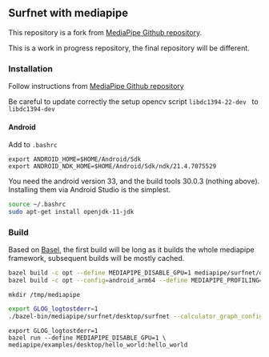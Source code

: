 ## Surfnet with mediapipe

This repository is a fork from [MediaPipe Github repository](https://github.com/google/mediapipe).

This is a work in progress repository, the final repository will be different.

### Installation

Follow instructions from [MediaPipe Github repository](https://github.com/google/mediapipe)

Be careful to update correctly the setup opencv script
```libdc1394-22-dev ``` to ```libdc1394-dev```

#### Android

Add to `.bashrc`
```
export ANDROID_HOME=$HOME/Android/Sdk
export ANDROID_NDK_HOME=$HOME/Android/Sdk/ndk/21.4.7075529
```

You need the android version 33, and the build tools 30.0.3 (nothing above). Installing them via Android Studio is the simplest.

```sh
source ~/.bashrc
sudo apt-get install openjdk-11-jdk
```

### Build

Based on [Basel](https://bazel.build/), the first build will be long as it builds the whole mediapipe framework, subsequent builds will be mostly cached.

```sh
bazel build -c opt --define MEDIAPIPE_DISABLE_GPU=1 mediapipe/surfnet/desktop:surfnet
bazel build -c opt --config=android_arm64 --define MEDIAPIPE_PROFILING=1 --linkopt="-s" mediapipe/surfnet/android/src/java/com/google/mediapipe/apps/surfnetmobile:surfnetmobile
```

```mkdir /tmp/mediapipe```

```sh
export GLOG_logtostderr=1
./bazel-bin/mediapipe/surfnet/desktop/surfnet --calculator_graph_config_file=mediapipe/surfnet/graphs/surfnet.pbtxt
``` 

```
export GLOG_logtostderr=1
bazel run --define MEDIAPIPE_DISABLE_GPU=1 \
mediapipe/examples/desktop/hello_world:hello_world
```

